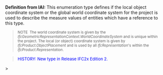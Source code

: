 ﻿**Definition
from IAI:** This enumeration type defines if the local object coordinate system or the global world coordinate system for the project is used to describe the measure values of entities which have a reference to this type.

> <small>NOTE&nbsp;
The world coordinate system is given by the <i>IfcGeometricRepresentationContext.WorldCoordinateSystem</i>
and is unique within the project. The local (or object) coordinate
system is given by<i>
IfcProduct.ObjectPlacement</i> and
is used by all <i>IfcRepresentation</i>'s
within the <i>IfcProduct.Representation</i>.</small>
> 


> <font color="#0000ff" size="-1">HISTORY: New type in
Release IFC2x Edition 2.
  </font>
>